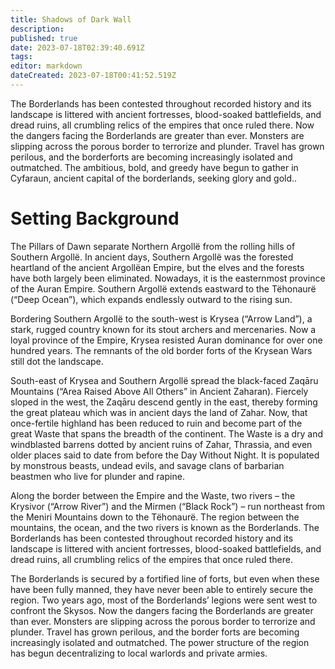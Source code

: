 ```yaml
---
title: Shadows of Dark Wall
description: 
published: true
date: 2023-07-18T02:39:40.691Z
tags: 
editor: markdown
dateCreated: 2023-07-18T00:41:52.519Z
---
```


The Borderlands has been contested throughout recorded history and its landscape is littered with ancient fortresses, blood-soaked battlefields, and dread ruins, all crumbling relics of the empires that once ruled there. Now the dangers facing the Borderlands are greater than ever. Monsters are slipping across the porous border to terrorize and plunder. Travel has grown perilous, and the borderforts are becoming increasingly isolated and outmatched. The ambitious, bold, and greedy have begun to gather in Cyfaraun, ancient capital of the borderlands, seeking glory and gold..

# Setting Background
The Pillars of Dawn separate Northern Argollë from the rolling hills of Southern Argollë. In ancient days, Southern Argollë was the forested heartland of the ancient Argollëan Empire, but the elves and the forests have both largely been eliminated. Nowadays, it is the easternmost province of the Auran Empire. Southern Argollë extends eastward to the Tëhonaurë (“Deep Ocean”), which expands endlessly outward to the rising sun.

Bordering Southern Argollë to the south-west is Krysea (“Arrow Land”), a stark, rugged country known for its stout archers and mercenaries. Now a loyal province of the Empire, Krysea resisted Auran dominance for over one hundred years. The remnants of the old border forts of the Krysean Wars still dot the landscape.

 South-east of Krysea and Southern Argollë spread the black-faced Zaqāru Mountains (“Area Raised Above All Others” in Ancient Zaharan). Fiercely sloped in the west, the Zaqāru descend gently in the east, thereby forming the great plateau which was in ancient days the land of Zahar. Now, that once-fertile highland has been reduced to ruin and become part of the great Waste that spans the breadth of the continent. The Waste is a dry and windblasted barrens dotted by ancient ruins of Zahar, Thrassia, and even older places said to date from before the Day Without Night. It is populated by monstrous beasts, undead evils, and savage clans of barbarian beastmen who live for plunder and rapine.

Along the border between the Empire and the Waste, two rivers – the Krysivor (“Arrow River”) and the Mirmen (“Black Rock”) – run northeast from the Meniri Mountains down to the Tëhonaurë. The region between the mountains, the ocean, and the two rivers is known as the Borderlands. The Borderlands has been contested throughout recorded history and its landscape is littered with ancient fortresses, blood-soaked battlefields, and dread ruins, all crumbling relics of the empires that once ruled there.

The Borderlands is secured by a fortified line of forts, but even when these have been fully manned, they have never been able to entirely secure the region. Two years ago, most of the Borderlands’ legions were sent west to confront the Skysos. Now the dangers facing the Borderlands are greater than ever. Monsters are slipping across the porous border to terrorize and plunder. Travel has grown perilous, and the border forts are becoming increasingly isolated and outmatched. The power structure of the region has begun decentralizing to local warlords and private armies.